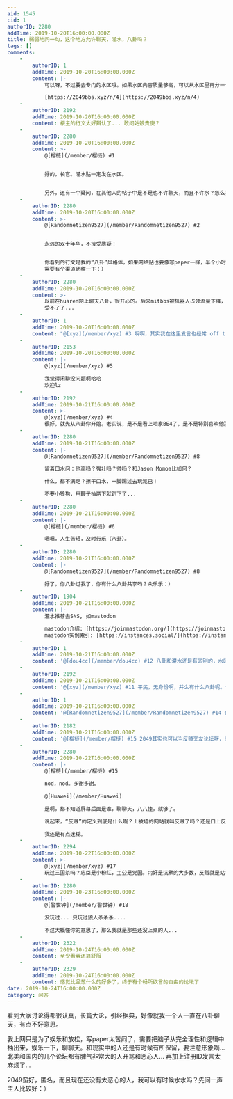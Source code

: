 ```yaml
---
aid: 1545
cid: 1
authorID: 2280
addTime: 2019-10-20T16:00:00.000Z
title: 弱弱地问一句，这个地方允许聊天，灌水，八卦吗？
tags: []
comments:
    -
        authorID: 1
        addTime: 2019-10-20T16:00:00.000Z
        content: |-
            可以呀，不过要去专门的水区哦。如果水区内容质量够高，可以从水区里再分一个树洞区或者叫闲聊区。

            [https://2049bbs.xyz/n/4](https://2049bbs.xyz/n/4)
    -
        authorID: 2192
        addTime: 2019-10-20T16:00:00.000Z
        content: 楼主的行文太好辨认了... 敢问姑娘贵庚？
    -
        authorID: 2280
        addTime: 2019-10-20T16:00:00.000Z
        content: >-
            @[榴梿](/member/榴梿) #1


            好的，长官。灌水贴一定发在水区。


            另外，还有一个疑问，在其他人的帖子中是不是也不许聊天，而且不许水？怎么界定水回帖呢？简短的？离题的？反问的？言之无物的？循环论证的？偷换概念的？还是其他的？
    -
        authorID: 2280
        addTime: 2019-10-20T16:00:00.000Z
        content: >-
            @[Randomnetizen9527](/member/Randomnetizen9527) #2


            永远的双十年华，不接受质疑！


            你看到的行文是我的“八卦”风格体，如果网络贴也要像写paper一样，半个小时精雕细琢憋出来两句话，太累了，我会发疯嘀...
            需要有个渠道幼稚一下：）
    -
        authorID: 2280
        addTime: 2019-10-20T16:00:00.000Z
        content: >-
            以前在huaren网上聊天八卦，很开心的。后来mitbbs被机器人占领流量下降，一群猥琐账号没人吵架都跑到huaren骚扰，搞得乌烟瘴气...
            受不了了...
    -
        authorID: 1
        addTime: 2019-10-20T16:00:00.000Z
        content: "@[xyz](/member/xyz) #3 啊啊，其实我在这里发言也经常 off the topic 或者不知不觉就讲起八卦了……\n\n王小波：\n\n\\> 我活在世上，无非想要明白些道理，遇见些有趣的事。倘能如我所愿，我的一生就算成功。  \n\\> 不断地学习和追求，这可是人生在世最有趣地事啊，要把这件趣事从生活中去掉，倒不如把我给阉了。\n\n只要有趣，就都可以啦，这里又不是联合国大会\U0001F643️"
    -
        authorID: 2153
        addTime: 2019-10-20T16:00:00.000Z
        content: |-
            @[xyz](/member/xyz) #5

            我觉得闲聊没问题啊哈哈  
            欢迎lz
    -
        authorID: 2192
        addTime: 2019-10-21T16:00:00.000Z
        content: >-
            @[xyz](/member/xyz) #4
            很好，就先从八卦你开始。老实说，是不是看上咱家BE4了，是不是特别喜欢他那么小狼狗的感觉。啧啧啧，老实交代，我们都看出来了。
    -
        authorID: 2280
        addTime: 2019-10-21T16:00:00.000Z
        content: |-
            @[Randomnetizen9527](/member/Randomnetizen9527) #8

            留着口水问：他高吗？强壮吗？帅吗？和Jason Momoa比如何？

            什么，都不满足？擦干口水，一脚踢过去玩泥巴！

            不要小狼狗，用鞭子抽两下就趴下了...
    -
        authorID: 2280
        addTime: 2019-10-21T16:00:00.000Z
        content: |-
            @[榴梿](/member/榴梿) #6

            嗯嗯，人生苦短，及时行乐（八卦）。
    -
        authorID: 2280
        addTime: 2019-10-21T16:00:00.000Z
        content: |-
            @[Randomnetizen9527](/member/Randomnetizen9527) #8

            好了，你八卦过我了，你有什么八卦共享吗？众乐乐：）
    -
        authorID: 1904
        addTime: 2019-10-21T16:00:00.000Z
        content: |-
            灌水推荐去SNS, 如mastodon

            mastodon介绍: [https://joinmastodon.org/](https://joinmastodon.org/)  
            mastodon实例索引: [https://instances.social/](https://instances.social/)
    -
        authorID: 1
        addTime: 2019-10-21T16:00:00.000Z
        content: '@[dou4cc](/member/dou4cc) #12 八卦和灌水还是有区别的，水区可以不受任何限制'
    -
        authorID: 2192
        addTime: 2019-10-21T16:00:00.000Z
        content: '@[xyz](/member/xyz) #11 平民，无身份啊，并么有什么八卦呢。话说，姑娘你让我有种久违的心动感觉呢，做我的女人吧。'
    -
        authorID: 1
        addTime: 2019-10-21T16:00:00.000Z
        content: '@[Randomnetizen9527](/member/Randomnetizen9527) #14 你这有骚扰嫌疑，警告一次。'
    -
        authorID: 2182
        addTime: 2019-10-21T16:00:00.000Z
        content: '@[榴梿](/member/榴梿) #15 2049其实也可以当反贼交友论坛呀，只是有个缺点——交到的很有可能是熊猫（指国宝） :)'
    -
        authorID: 2280
        addTime: 2019-10-22T16:00:00.000Z
        content: |-
            @[榴梿](/member/榴梿) #15

            nod，nod。多谢多谢。

            @[Huawei](/member/Huawei)

            是啊，都不知道屏幕后面是谁，聊聊天，八八挂，就够了。

            说起来，“反贼”的定义到底是什么啊？上被墙的网站就叫反贼了吗？还是口上反共的叫反贼？行动上反共的？

            我还是有点迷糊。
    -
        authorID: 2294
        addTime: 2019-10-22T16:00:00.000Z
        content: >-
            @[xyz](/member/xyz) #17
            玩过三国杀吗？忠臣是小粉红，主公是党国。内奸是沉默的大多数，反贼就是站在党国对立面的那些人。
    -
        authorID: 2280
        addTime: 2019-10-23T16:00:00.000Z
        content: |-
            @[警世钟](/member/警世钟) #18

            没玩过... 只玩过狼人杀杀杀....

            不过大概懂你的意思了，那么我就是那些还没上桌的人...
    -
        authorID: 2322
        addTime: 2019-10-24T16:00:00.000Z
        content: 至少看着还算舒服
    -
        authorID: 2329
        addTime: 2019-10-24T16:00:00.000Z
        content: 感觉比品葱什么的好多了，终于有个畅所欲言的自由的论坛了
date: 2019-10-24T16:00:00.000Z
category: 问答
---
```


看到大家讨论得都很认真，长篇大论，引经据典，好像就我一个人一直在八卦聊天，有点不好意思。

我上网只是为了娱乐和放松，写paper太苦闷了，需要把脑子从完全理性和逻辑中抽出来，娱乐一下，聊聊天。和现实中的人还是有时候有所保留，要注意形象嘀... 北美和国内的几个论坛都有脾气非常大的人开骂和恶心人... 再加上注册ID发言太麻烦了...

2049蛮好，匿名，而且现在还没有太恶心的人，我可以有时候水水吗？先问一声主人比较好：）
